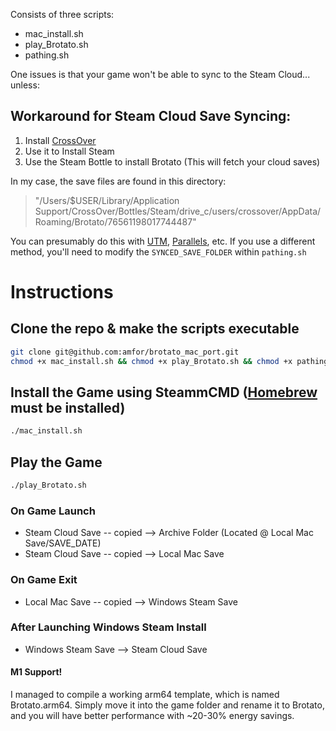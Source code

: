 Consists of three scripts:

* mac_install.sh
* play_Brotato.sh
* pathing.sh

One issues is that your game won't be able to sync to the Steam Cloud... unless:

## Workaround for Steam Cloud Save Syncing:
 
1. Install [CrossOver](https://www.codeweavers.com/crossover)
2. Use it to Install Steam
3. Use the Steam Bottle to install Brotato (This will fetch your cloud saves)

In my case, the save files are found in this directory:
> "/Users/$USER/Library/Application Support/CrossOver/Bottles/Steam/drive_c/users/crossover/AppData/Roaming/Brotato/76561198017744487"

You can presumably do this with [UTM](https://mac.getutm.app/), [Parallels](https://www.parallels.com/), etc. 
If you use a different method, you'll need to modify the `SYNCED_SAVE_FOLDER` within `pathing.sh`

# Instructions 

## Clone the repo & make the scripts executable
```bash
git clone git@github.com:amfor/brotato_mac_port.git
chmod +x mac_install.sh && chmod +x play_Brotato.sh && chmod +x pathing.sh
```

## Install the Game using SteammCMD ([Homebrew](https://brew.sh/) must be installed)
```bash
./mac_install.sh 
```


## Play the Game
```bash
./play_Brotato.sh 
```

### On Game Launch
* Steam Cloud Save -- copied --> Archive Folder (Located @ Local Mac Save/SAVE_DATE)
* Steam Cloud Save -- copied --> Local Mac Save



### On Game Exit
* Local Mac Save -- copied --> Windows Steam Save

### After Launching Windows Steam Install
* Windows Steam Save --> Steam Cloud Save


#### M1 Support! 
I managed to compile a working arm64 template, which is named Brotato.arm64. 
Simply move it into the game folder and rename it to Brotato, and you will have better performance with ~20-30% energy savings.

